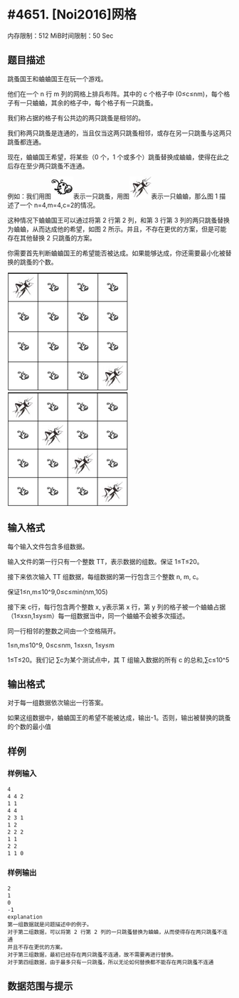 # #4651. [Noi2016]网格

内存限制：512 MiB时间限制：50 Sec

## 题目描述

跳蚤国王和蛐蛐国王在玩一个游戏。

他们在一个 n 行 m 列的网格上排兵布阵。其中的 c 个格子中 (0&le;c&le;nm)，每个格子有一只蛐蛐，其余的格子中，每个格子有一只跳蚤。

我们称占据的格子有公共边的两只跳蚤是相邻的。

我们称两只跳蚤是连通的，当且仅当这两只跳蚤相邻，或存在另一只跳蚤与这两只跳蚤都连通。

现在，蛐蛐国王希望，将某些（0 个，1 个或多个）跳蚤替换成蛐蛐，使得在此之后存在至少两只跳蚤不连通。

例如：我们用图![](upload/201608/1(1).png)表示一只跳蚤，用图![](upload/201608/2(1).png)表示一只蛐蛐，那么图 1 描述了一个 n=4,m=4,c=2的情况。

这种情况下蛐蛐国王可以通过将第 2 行第 2 列，和第 3 行第 3 列的两只跳蚤替换为蛐蛐，从而达成他的希望，如图 2 所示。并且，不存在更优的方案，但是可能存在其他替换 2 只跳蚤的方案。

你需要首先判断蛐蛐国王的希望能否被达成。如果能够达成，你还需要最小化被替换的跳蚤的个数。

![](upload/201608/3.png) ![](upload/201608/4.png)

## 输入格式

每个输入文件包含多组数据。

输入文件的第一行只有一个整数 TT，表示数据的组数。保证 1&le;T&le;20。

接下来依次输入 TT 组数据，每组数据的第一行包含三个整数 n, m, c。

保证1&le;n,m&le;10^9,0&le;c&le;min(nm,105)

接下来 c行，每行包含两个整数 x, y表示第 x 行，第 y 列的格子被一个蛐蛐占据（1&le;x&le;n,1&le;y&le;m）每一组数据当中，同一个蛐蛐不会被多次描述。

同一行相邻的整数之间由一个空格隔开。

1&le;n,m&le;10^9, 0&le;c&le;nm, 1&le;x&le;n, 1&le;y&le;m

1&le;T&le;20。我们记 &sum;c为某个测试点中，其 T 组输入数据的所有 c 的总和,&sum;c&le;10^5

## 输出格式

对于每一组数据依次输出一行答案。

如果这组数据中，蛐蛐国王的希望不能被达成，输出-1。否则，输出被替换的跳蚤的个数的最小值

## 样例

### 样例输入

    
    4
    4 4 2
    1 1
    4 4
    2 3 1
    1 2
    2 2 2
    1 1
    2 2
    1 1 0
    
    

### 样例输出

    
    2
    1
    0
    -1
    explanation
    第一组数据就是问题描述中的例子。
    对于第二组数据，可以将第 2 行第 2 列的一只跳蚤替换为蛐蛐，从而使得存在两只跳蚤不连通
    并且不存在更优的方案。
    对于第三组数据，最初已经存在两只跳蚤不连通，故不需要再进行替换。
    对于第四组数据，由于最多只有一只跳蚤，所以无论如何替换都不能存在两只跳蚤不连通
    

## 数据范围与提示

